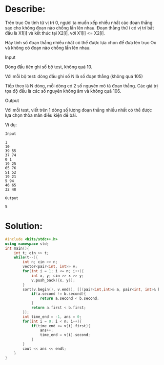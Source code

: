 # Describe: 

Trên trục Ox tính từ vị trí 0, người ta muốn xếp nhiều nhất các đoạn thẳng sao cho không đoạn nào chồng lấn lên nhau. Đoạn thẳng thứ i có vị trí bắt đầu là X1[i] và kết thúc tại X2[i], với X1[i] <= X2[i].

Hãy tính số đoạn thẳng nhiều nhất có thể được lựa chọn để đưa lên trục Ox và không có đoạn nào chồng lấn lên nhau.

Input

Dòng đầu tiên ghi số bộ test, không quá 10.

Với mỗi bộ test: dòng đầu ghi số N là số đoạn thẳng (không quá 105)

Tiếp theo là N dòng, mỗi dòng có 2 số nguyên mô tả đoạn thẳng. Các giá trị tọa độ đều là các số nguyên không âm và không quá 106.

Output

Với mỗi test, viết trên 1 dòng số lượng đoạn thẳng nhiều nhất có thể được lựa chọn thỏa mãn điều kiện đề bài.

Ví dụ:

```text
Input

1
10
39 55
37 74
0 1
19 25
65 76
51 52
19 21
5 94
46 65
32 40
```

```text
Output

5
```

# Solution:

```C++
#include <bits/stdc++.h>
using namespace std;
int main(){
    int t; cin >> t;
    while(t--){
        int n; cin >> n;
        vector<pair<int, int>> v;
        for(int i = 1; i <= n; i++){
            int x, y; cin >> x >> y;
            v.push_back({x, y});
        }
        sort(v.begin(), v.end(), [](pair<int,int>& a, pair<int, int>& b){
            if(a.second != b.second){
                return a.second < b.second;
            }
            return a.first < b.first;
        });
        int time_end = -1, ans = 0;
        for(int i = 0; i < n; i++){
            if(time_end <= v[i].first){
                ans++;
                time_end = v[i].second;
            }
        }
        cout << ans << endl;
    }
}
```

